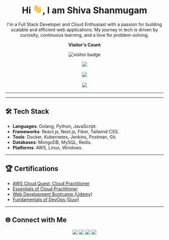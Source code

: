 <h1 align="center">Hi <img src="https://raw.githubusercontent.com/KevinPatel04/KevinPatel04/master/Hi.gif" width="30px">, I am Shiva Shanmugam </h1>

<p align="center">I'm a Full Stack Developer and Cloud Enthusiast with a passion for building scalable and efficient web applications. My journey in tech is driven by curiosity, continuous learning, and a love for problem-solving.</p>

<p align="center"><b>Visitor's Count</b></p>
<p align="center"><img src="https://profile-counter.glitch.me/%7BShiva-2103%7D/count.svg" alt="visitor badge"/></p>

<p align="center"><img src="https://github-readme-stats.vercel.app/api/top-langs/?username=Shiva-2103&layout=compact&hide=TSQL&theme=chartreuse-dark"></p>
<p align="center" ><img src="https://github-readme-stats.vercel.app/api?username=Shiva-2103&count_private=true&show_icons=true&&theme=chartreuse-dark&include_all_commits=true" width="400"></p> 
<p align="center" ><img src="https://github-readme-streak-stats.herokuapp.com?user=Shiva-2103&theme=chartreuse-dark"></p>


---
---

## 🛠️ Tech Stack

- **Languages**: Golang, Python, JavaScript.
- **Frameworks**: React.js, Next.js, Fiber, Tailwind CSS.
- **Tools**: Docker, Kubernetes, Jenkins, Postman, Git.
- **Databases**: MongoDB, MySQL, Redis.
- **Platforms**: AWS, Linux, Windows.

---

## 🏆 Certifications

- [AWS Cloud Quest: Cloud Practitioner](https://www.credly.com/badges/ed46ffff-de2c-472a-b77a-99e4f31679ba/public_url)
- [Essentials of Cloud Practitioner](https://www.credly.com/badges/d6e69981-fdc0-478d-82e6-73f02a63197c)
- [Web Development Bootcamp (Udemy)](https://drive.google.com/file/d/1x-eXMFlXP8u86xRYy1I0eEm6CEs_vFlL/view?usp=sharing)
- [Fundamentals of DevOps (Guvi)](https://www.guvi.in/share-certificate/11y55a87VU13nsg114)

---

## 🌐 Connect with Me

<p align="center">
<a href="https://linktr.ee/shiva_shanmugam21"><img src="https://img.shields.io/badge/-Portfolio-3423A6?style=for-the-badge&logo=Google-Chrome&logoColor=white"/></a>
<a href="https://linkedin.com/in/shiva-shanmugam"><img src="https://img.shields.io/badge/-LinkedIn-0077B5?style=for-the-badge&logo=Linkedin&logoColor=white"/></a>
<a href="mailto:shivapalani2004@gmail.com"><img src="https://img.shields.io/badge/-Email-D14836?style=for-the-badge&logo=Gmail&logoColor=white"/></a>
<a href="https://github.com/Shiva-2103"><img src="https://img.shields.io/badge/-GitHub-000?style=for-the-badge&logo=github&logoColor=white"/></a>
</p>
